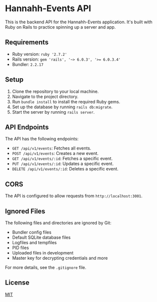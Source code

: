# Hannahh-Events API

This is the backend API for the Hannahh-Events application. It's built with Ruby on Rails to practice spinning up a server and app.

## Requirements

- Ruby version: `ruby '2.7.2'`
- Rails version: `gem 'rails', '~> 6.0.3', '>= 6.0.3.4'`
- Bundler: `2.2.17`

## Setup

1. Clone the repository to your local machine.
2. Navigate to the project directory.
3. Run `bundle install` to install the required Ruby gems.
4. Set up the database by running `rails db:migrate`.
5. Start the server by running `rails server`.

## API Endpoints

The API has the following endpoints:

- `GET /api/v1/events`: Fetches all events.
- `POST /api/v1/events`: Creates a new event.
- `GET /api/v1/events/:id`: Fetches a specific event.
- `PUT /api/v1/events/:id`: Updates a specific event.
- `DELETE /api/v1/events/:id`: Deletes a specific event.

## CORS

The API is configured to allow requests from `http://localhost:3001`.

## Ignored Files

The following files and directories are ignored by Git:

- Bundler config files
- Default SQLite database files
- Logfiles and tempfiles
- PID files
- Uploaded files in development
- Master key for decrypting credentials and more

For more details, see the `.gitignore` file.

## License

[MIT](https://choosealicense.com/licenses/mit/)